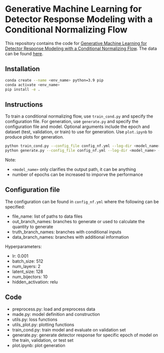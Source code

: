 # Generative Machine Learning for Detector Response Modeling with a Conditional Normalizing Flow
This repository contains the code for [Generative Machine Learning for Detector Response Modeling with a Conditional Normalizing Flow](https://arxiv.org/abs/2303.10148). The data can be found [here](https://drive.google.com/file/d/1SK8sid69tpJGgMq1yi1vjdTEiKvUl1q5/view?usp=sharing).

## Installation
```bash
conda create --name <env_name> python=3.9 pip
conda activate <env_name>
pip install -e .
```

## Instructions
To train a conditional normalizing flow, use ```train_cond.py``` and specify the configuration file. For generation, use ```generate.py``` and specify the configuration file and model. Optional arguments include the epoch and dataset (test, validation, or train) to use for generation. Use ```plot.ipynb``` to produce plots for generation.
```bash
python train_cond.py --config_file config_nf.yml --log-dir <model_name> --epochs 100
python generate.py --config_file config_nf.yml --log-dir <model_name> --epochs-total 100
```
Note: 
- `<model_name>` only clarifies the output path, it can be anything
- number of epochs can be increased to imporve the performance

## Configuration file
The configuration can be found in `config_nf.yml` where the following can be specified:
- file_name: list of paths to data files
- out_branch_names: branches to generate or used to calculate the quantity to generate
- truth_branch_names: branches with conditional inputs
- data_branch_names: branches with additional information

Hyperparameters:
- lr: 0.001
- batch_size: 512
- num_layers: 2
- latent_size: 128
- num_bijectors: 10
- hidden_activation: relu

## Code
- preprocess.py: load and preprocess data
- made.py: model definition and construction
- utils.py: loss functions
- utils_plot.py: plotting functions
- train_cond.py: train model and evaluate on validation set
- generate.py: generate detector response for specific epoch of model on the train, validation, or test set
- plot.ipynb: plot generation
